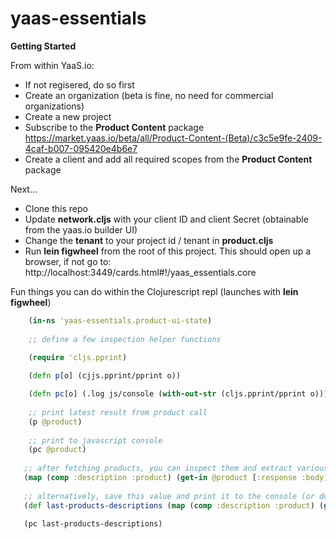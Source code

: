 # yaas-essentials

**Getting Started**

From within YaaS.io:

* If not regisered, do so first
* Create an organization (beta is fine, no need for commercial organizations)
* Create a new project
* Subscribe to the **Product Content** package https://market.yaas.io/beta/all/Product-Content-(Beta)/c3c5e9fe-2409-4caf-b007-095420e4b6e7
* Create a client and add all required scopes from the **Product Content** package

Next...

* Clone this repo
* Update **network.cljs** with your client ID and client Secret (obtainable from the yaas.io builder UI)
* Change the **tenant** to your project id / tenant in **product.cljs**
* Run **lein figwheel** from the root of this project. This should open up a browser, if not go to: http://localhost:3449/cards.html#!/yaas_essentials.core


Fun things you can do within the Clojurescript repl (launches with **lein figwheel**)

```clojure
    (in-ns 'yaas-essentials.product-ui-state)
    
    ;; define a few inspection helper functions

    (require 'cljs.pprint)
    
    (defn p[o] (cjjs.pprint/pprint o))

    (defn pc[o] (.log js/console (with-out-str (cljs.pprint/pprint o))))
    
    ;; print latest result from product call
    (p @product)
    
    ;; print to javascript console
    (pc @product)
    
   ;; after fetching products, you can inspect them and extract various components
   (map (comp :description :product) (get-in @product [:response :body]))
   
   ;; alternatively, save this value and print it to the console (or do something else with it...)
   (def last-products-descriptions (map (comp :description :product) (get-in @product [:response :body])))
   
   (pc last-products-descriptions)
    
```